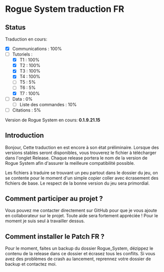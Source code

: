 # Rogue System traduction FR

## Status
Traduction en cours:
- [x] Communications : 100%
- [ ] Tutoriels : 
    - [x] T1 : 100%
    - [x] T2 : 100%
    - [x] T3 : 100%
    - [x] T4 : 100%
    - [ ] T5 : 5%
    - [ ] T6 : 5%
    - [x] T7 : 100%
- [ ] Data : 0%
    - [ ] Liste des commandes : 10%
- [ ] Citations : 5%

Version de Rogue System en cours:
**0.1.9.21.15**

## Introduction
Bonjour, Cette traduction en est encore à son état préliminaire. Lorsque des versions stables seront disponibles, 
vous trouverez le fichier à télécharger dans l'onglet Release. Chaque release portera le nom de la version de Rogue System
afin d'assurer la meilleure compatibilité possible.

Les fichiers à traduire se trouvant un peu partout dans le dossier du jeu, on se contente pour le moment d'un simple copier
coller avec écrasement des fichiers de base. Le respect de la bonne version du jeu sera primordial.

## Comment participer au projet ?
Vous pouvez me contacter directement sur GitHub pour que je vous ajoute en collaborateur sur le projet. Toute aide
sera fortement appréciée ! Pour le moment je suis seul à travailler dessus.

## Comment installer le Patch FR ?
Pour le moment, faites un backup du dossier Rogue_System, dézippez le contenu de la release dans ce dossier
et écrasez tous les conflits. Si vous avez des problèmes de crash au lancement, reprennez votre dossier de backup et 
contactez moi.